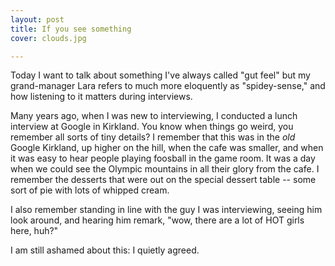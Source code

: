 ```yaml
---
layout: post
title: If you see something
cover: clouds.jpg

---
```


Today I want to talk about something I've always called "gut feel" but my grand-manager Lara refers to much more eloquently as "spidey-sense," and how listening to it matters during interviews.

Many years ago, when I was new to interviewing, I conducted a lunch interview at Google in Kirkland. You know when things go weird, you remember all sorts of tiny details? I remember that this was in the *old* Google Kirkland, up higher on the hill, when the cafe was smaller, and when it was easy to hear people playing foosball in the game room. It was a day when we could see the Olympic mountains in all their glory from the cafe. I remember the desserts that were out on the special dessert table -- some sort of pie with lots of whipped cream.

I also remember standing in line with the guy I was interviewing, seeing him look around, and hearing him remark, "wow, there are a lot of HOT girls here, huh?"

I am still ashamed about this: I quietly agreed.


